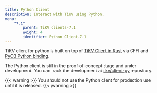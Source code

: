 ```yaml
---
title: Python Client
description: Interact with TiKV using Python.
menu:
    "7.1":
        parent: TiKV Clients-7.1
        weight: 4
        identifier: Python Client-7.1
---
```


TiKV client for python is built on top of [TiKV Client in Rust](https://github.com/tikv/client-rust) via CFFI and [PyO3 Python binding](https://github.com/PyO3/pyo3).

The Python client is still in the proof-of-concept stage and under development. You can track the development at [tikv/client-py](https://github.com/tikv/client-py/) repository.

{{< warning >}}
You should not use the Python client for production use until it is released.
{{< /warning >}}
